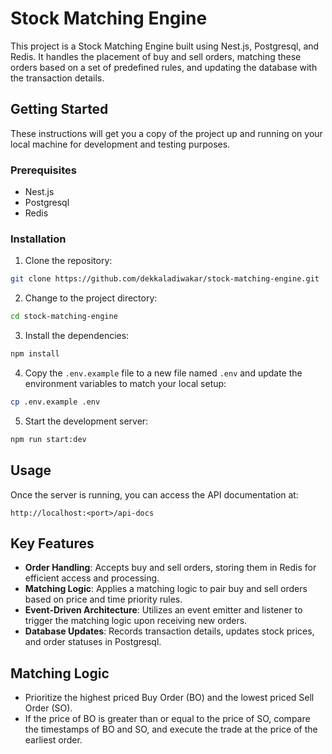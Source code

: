 # Stock Matching Engine

This project is a Stock Matching Engine built using Nest.js, Postgresql, and Redis. It handles the placement of buy and sell orders, matching these orders based on a set of predefined rules, and updating the database with the transaction details.

## Getting Started

These instructions will get you a copy of the project up and running on your local machine for development and testing purposes.

### Prerequisites

- Nest.js
- Postgresql
- Redis

### Installation

1. Clone the repository:

```bash
git clone https://github.com/dekkaladiwakar/stock-matching-engine.git
```

2. Change to the project directory:

```bash
cd stock-matching-engine
```

3. Install the dependencies:

```bash
npm install
```

4. Copy the `.env.example` file to a new file named `.env` and update the environment variables to match your local setup:

```bash
cp .env.example .env
```

5. Start the development server:

```bash
npm run start:dev
```

## Usage

Once the server is running, you can access the API documentation at:

```plaintext
http://localhost:<port>/api-docs
```

## Key Features

- **Order Handling**: Accepts buy and sell orders, storing them in Redis for efficient access and processing.
- **Matching Logic**: Applies a matching logic to pair buy and sell orders based on price and time priority rules.
- **Event-Driven Architecture**: Utilizes an event emitter and listener to trigger the matching logic upon receiving new orders.
- **Database Updates**: Records transaction details, updates stock prices, and order statuses in Postgresql.

## Matching Logic

- Prioritize the highest priced Buy Order (BO) and the lowest priced Sell Order (SO).
- If the price of BO is greater than or equal to the price of SO, compare the timestamps of BO and SO, and execute the trade at the price of the earliest order.

